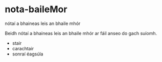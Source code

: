 # nota-baileMor
nótaí a bhaineas leis an bhaile mhór 

Beidh nótaí a bhaineas leis an bhaile mhór ar fáil anseo
do gach suíomh. 

- stair
- carachtair
- sonraí éagsúla
